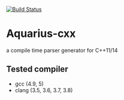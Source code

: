 [![Build Status](https://travis-ci.org/sekiguchi-nagisa/Aquarius-cxx.svg?branch=master)](https://travis-ci.org/sekiguchi-nagisa/Aquarius-cxx)

# Aquarius-cxx
a compile time parser generator for C++11/14

## Tested compiler
* gcc (4.9, 5)
* clang (3.5, 3.6, 3.7, 3.8)

